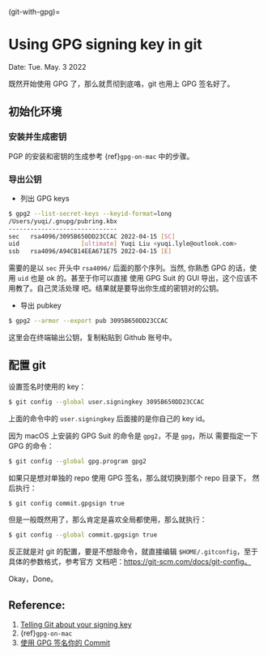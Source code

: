 (git-with-gpg)=
# Using GPG signing key in git

Date: Tue. May. 3 2022

既然开始使用 GPG 了，那么就贯彻到底咯，git 也用上 GPG 签名好了。

## 初始化环境

### 安装并生成密钥

PGP 的安装和密钥的生成参考 {ref}`gpg-on-mac`  中的步骤。

### 导出公钥

* 列出 GPG keys

```bash
$ gpg2 --list-secret-keys --keyid-format=long
/Users/yuqi/.gnupg/pubring.kbx
------------------------------
sec   rsa4096/3095B650DD23CCAC 2022-04-15 [SC]
uid                 [ultimate] Yuqi Liu <yuqi.lyle@outlook.com>
ssb   rsa4096/A94CB14EEA671E75 2022-04-15 [E]
```

需要的是以 `sec` 开头中 `rsa4096/` 后面的那个序列。当然,
你熟悉 GPG 的话，使用 `uid` 也是 ok 的。甚至于你可以直接
使用 GPG Suit 的 GUI 导出，这个应该不用教了。自己灵活处理
吧。结果就是要导出你生成的密钥对的公钥。

* 导出 pubkey

```bash
$ gpg2 --armor --export pub 3095B650DD23CCAC
```

这里会在终端输出公钥，复制粘贴到 Github 账号中。

## 配置 git

设置签名时使用的 key：

```bash
$ git config --global user.signingkey 3095B650DD23CCAC
```

上面的命令中的 `user.signingkey` 后面接的是你自己的 key id。

因为 macOS 上安装的 GPG Suit 的命令是 `gpg2`，不是 `gpg`，所以
需要指定一下 GPG 的命令：

```bash
$ git config --global gpg.program gpg2
```

如果只是想对单独的 repo 使用 GPG 签名，那么就切换到那个 repo 目录下，
然后执行：

```bash
$ git config commit.gpgsign true
```

但是一般既然用了，那么肯定是喜欢全局都使用，那么就执行：

```bash
$ git config --global commit.gpgsign true
```

反正就是对 git 的配置，要是不想敲命令，就直接编辑
`$HOME/.gitconfig`，至于具体的参数格式，参考官方
文档吧：https://git-scm.com/docs/git-config。

Okay，Done。


## Reference:

1. [Telling Git about your signing key](https://docs.github.com/en/authentication/managing-commit-signature-verification/telling-git-about-your-signing-key)
2. {ref}`gpg-on-mac`
3. [使用 GPG 签名你的 Commit](https://www.cnblogs.com/xueweihan/p/5430451.html)

